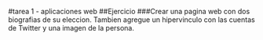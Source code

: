 
#tarea 1 - aplicaciones web
##Ejercicio
###Crear una pagina web con dos biografias de su eleccion. Tambien agregue un hipervinculo con las cuentas de Twitter y una imagen de la persona.
